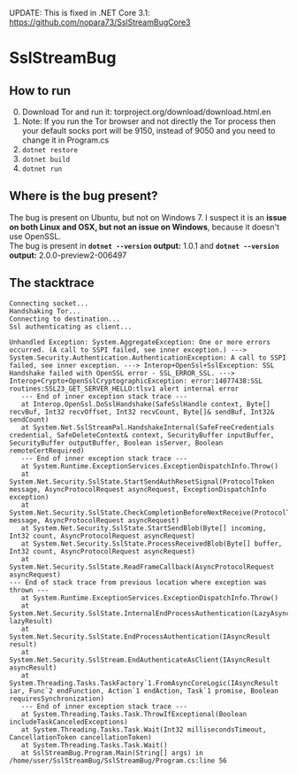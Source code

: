 UPDATE: This is fixed in .NET Core 3.1: https://github.com/nopara73/SslStreamBugCore3

# SslStreamBug

## How to run
0. Download Tor and run it: torproject.org/download/download.html.en
1. Note: If you run the Tor browser and not directly the Tor process then your default socks port will be 9150, instead of 9050 and you need to change it in Program.cs
2. `dotnet restore` 
3. `dotnet build`
4. `dotnet run`

## Where is the bug present?

The bug is present on Ubuntu, but not on Windows 7. I suspect it is an **issue on both Linux and OSX, but not an issue on Windows**, because it doesn't use OpenSSL.  
The bug is present in **`dotnet --version` output:** 1.0.1  and **`dotnet --version` output:** 2.0.0-preview2-006497  

## The stacktrace
  
```
Connecting socket...
Handshaking Tor...
Connecting to destination...
Ssl authenticating as client...

Unhandled Exception: System.AggregateException: One or more errors occurred. (A call to SSPI failed, see inner exception.) ---> System.Security.Authentication.AuthenticationException: A call to SSPI failed, see inner exception. ---> Interop+OpenSsl+SslException: SSL Handshake failed with OpenSSL error - SSL_ERROR_SSL. ---> Interop+Crypto+OpenSslCryptographicException: error:14077438:SSL routines:SSL23_GET_SERVER_HELLO:tlsv1 alert internal error
   --- End of inner exception stack trace ---
   at Interop.OpenSsl.DoSslHandshake(SafeSslHandle context, Byte[] recvBuf, Int32 recvOffset, Int32 recvCount, Byte[]& sendBuf, Int32& sendCount)
   at System.Net.SslStreamPal.HandshakeInternal(SafeFreeCredentials credential, SafeDeleteContext& context, SecurityBuffer inputBuffer, SecurityBuffer outputBuffer, Boolean isServer, Boolean remoteCertRequired)
   --- End of inner exception stack trace ---
   at System.Runtime.ExceptionServices.ExceptionDispatchInfo.Throw()
   at System.Net.Security.SslState.StartSendAuthResetSignal(ProtocolToken message, AsyncProtocolRequest asyncRequest, ExceptionDispatchInfo exception)
   at System.Net.Security.SslState.CheckCompletionBeforeNextReceive(ProtocolToken message, AsyncProtocolRequest asyncRequest)
   at System.Net.Security.SslState.StartSendBlob(Byte[] incoming, Int32 count, AsyncProtocolRequest asyncRequest)
   at System.Net.Security.SslState.ProcessReceivedBlob(Byte[] buffer, Int32 count, AsyncProtocolRequest asyncRequest)
   at System.Net.Security.SslState.ReadFrameCallback(AsyncProtocolRequest asyncRequest)
--- End of stack trace from previous location where exception was thrown ---
   at System.Runtime.ExceptionServices.ExceptionDispatchInfo.Throw()
   at System.Net.Security.SslState.InternalEndProcessAuthentication(LazyAsyncResult lazyResult)
   at System.Net.Security.SslState.EndProcessAuthentication(IAsyncResult result)
   at System.Net.Security.SslStream.EndAuthenticateAsClient(IAsyncResult asyncResult)
   at System.Threading.Tasks.TaskFactory`1.FromAsyncCoreLogic(IAsyncResult iar, Func`2 endFunction, Action`1 endAction, Task`1 promise, Boolean requiresSynchronization)
   --- End of inner exception stack trace ---
   at System.Threading.Tasks.Task.ThrowIfExceptional(Boolean includeTaskCanceledExceptions)
   at System.Threading.Tasks.Task.Wait(Int32 millisecondsTimeout, CancellationToken cancellationToken)
   at System.Threading.Tasks.Task.Wait()
   at SslStreamBug.Program.Main(String[] args) in /home/user/SslStreamBug/SslStreamBug/Program.cs:line 56
```
